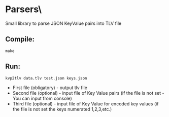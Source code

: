 # Parsers\

Small library to parse JSON KeyValue pairs into TLV file

## Compile:
```
make
```

## Run:
```
kvp2tlv data.tlv test.json keys.json
```

-  First file (obligatory) - output tlv file
-  Second file (optional) - input file of Key Value pairs  (if the file is not set - You can input from console)
-  Third file (optional) - input file of Key Value for encoded key values (if the file is not set the keys numerated 1,2,3,etc.)






